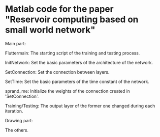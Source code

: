 # Matlab code for the paper "Reservoir computing based on small world network"

Main part:

Fluttermain: The starting script of the training and testing process.

InitNetwork: Set the basic parameters of the architecture of the network.

SetConnection: Set the connection between layers.

SetTime: Set the basic parameters of the time constant of the network.

sprand_me: Initialize the weights of the connection created in 'SetConnection'.

Training/Testing: The output layer of the former one changed during each iteration.

Drawing part:

The others.